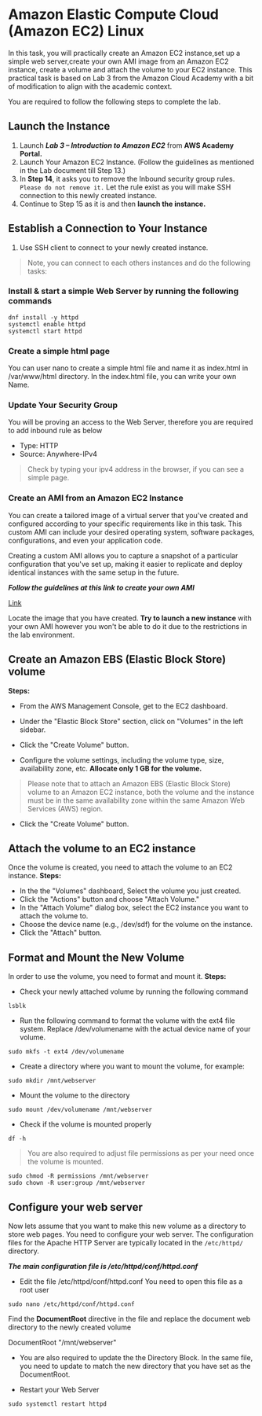 # Amazon Elastic Compute Cloud (Amazon EC2) Linux

In this task, you will practically create an Amazon EC2 instance,set up a simple web server,create your own AMI image from an Amazon EC2 instance, create a volume and attach the volume to your EC2 instance. This practical task is based on Lab 3 from the Amazon Cloud Academy with a bit of modification to align with the academic context. 

You are required to follow the following steps to complete the lab. 

## Launch the Instance

1. Launch ***Lab 3 – Introduction to Amazon EC2*** from **AWS Academy Portal.** 
2. Launch Your Amazon EC2 Instance. (Follow the guidelines as mentioned in the Lab document till Step 13.)
3. In **Step 14**, it asks you to remove the  Inbound security group rules. ```Please do not remove it.``` Let the rule exist as you will make SSH connection to this newly created instance. 
4. Continue to Step 15 as it is and then **launch the instance.** 


## Establish a Connection to Your Instance

1. Use SSH client to connect to your newly created instance. 

> Note, you can connect to each others instances and do the following tasks: 

### Install & start a simple Web Server by running the following commands

```
dnf install -y httpd
systemctl enable httpd
systemctl start httpd

```

### Create a simple html page

You can user nano to create a simple html file and name it as index.html in /var/www/html directory. In the index.html file, you can write your own Name. 

### Update Your Security Group 

You will be proving an access to the Web Server, therefore you are required to add inbound rule as below 

- Type: HTTP
- Source: Anywhere-IPv4

> Check by typing your ipv4 address in the browser, if you can see a simple page. 

### Create an AMI from an Amazon EC2 Instance

You can create a tailored image of a virtual server  that you've created and configured according to your specific requirements like in this task. This custom AMI can include your desired operating system, software packages, configurations, and even your application code.

Creating a custom AMI allows you to capture a snapshot of a particular configuration that you've set up, making it easier to replicate and deploy identical instances with the same setup in the future.

***Follow the guidelines at this link to create your own AMI***

[Link](https://docs.aws.amazon.com/toolkit-for-visual-studio/latest/user-guide/tkv-create-ami-from-instance.html) 

Locate the image that you have created. **Try to launch a new instance** with your own AMI however you won't be able to do it due to the restrictions in the lab environment.

## Create an Amazon EBS (Elastic Block Store) volume 

**Steps:** 
- From the AWS Management Console, get to the EC2 dashboard.
- Under the "Elastic Block Store" section, click on "Volumes" in the left sidebar.
- Click the "Create Volume" button.

- Configure the volume settings, including the volume type, size, availability zone, etc. **Allocate only 1 GB for the volume.** 

> Please note that to attach an Amazon EBS (Elastic Block Store) volume to an Amazon EC2 instance, both the volume and the instance must be in the same availability zone within the same Amazon Web Services (AWS) region. 

- Click the "Create Volume" button.

## Attach the volume to an EC2 instance

Once the volume is created, you need to attach the volume to an EC2 instance. 
**Steps:**
- In the the "Volumes" dashboard, Select the volume you just created.
- Click the "Actions" button and choose "Attach Volume."
- In the "Attach Volume" dialog box, select the EC2 instance you want to attach the volume to. 
- Choose the device name (e.g., /dev/sdf) for the volume on the instance.
- Click the "Attach" button.


## Format and Mount the New Volume

In order to use the volume, you need to format and mount it.
**Steps:**

- Check your newly attached volume by running the following command 

```
lsblk
```
- Run the following command to format the volume with the ext4 file system. Replace /dev/volumename with the actual device name of your volume.

```
sudo mkfs -t ext4 /dev/volumename
```

- Create a directory where you want to mount the volume, for example: 

```
sudo mkdir /mnt/webserver
```

- Mount the volume to the directory
```
sudo mount /dev/volumename /mnt/webserver
```
- Check if the volume is mounted properly 
```
df -h
```
> You are also required to adjust file permissions as per your need once the volume is mounted. 
```
sudo chmod -R permissions /mnt/webserver
sudo chown -R user:group /mnt/webserver
```
## Configure your web server 

Now lets assume that you want to make this new volume as a directory to store web pages. You need to configure your web server. The configuration files for the Apache HTTP Server are typically located in the ```/etc/httpd/``` directory. 

***The main configuration file is /etc/httpd/conf/httpd.conf***

- Edit the file /etc/httpd/conf/httpd.conf You need to open this file as a root user 

```
sudo nano /etc/httpd/conf/httpd.conf
```
Find the **DocumentRoot** directive in the file and replace the document web directory to the newly created volume

DocumentRoot "/mnt/webserver"

- You are also required to update the  the Directory Block. In the same file, you need to update <Directory> to match the new directory that you have set as the DocumentRoot.

- Restart your Web Server
```
sudo systemctl restart httpd
```